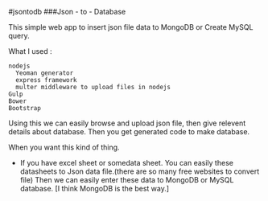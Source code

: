 #jsontodb
###Json - to - Database

This simple web app to insert json file data to MongoDB or Create MySQL query.

What I used : 

    nodejs 
      Yeoman generator
      express framework
      multer middleware to upload files in nodejs
    Gulp 
    Bower
    Bootstrap

Using this we can easily browse and upload json file, then give relevent details about database. Then you get generated code to make database.

When you want this kind of thing.

  * If you have excel sheet or somedata sheet. You can easily these datasheets to Json data file.(there are so many free websites to convert file) Then we can easily enter these data to MongoDB or MySQL database. [I think MongoDB is the best way.]
